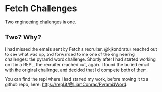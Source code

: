 # Fetch Challenges

Two engineering challenges in one.

## Two? Why?

I had missed the emails sent by Fetch's recruiter. @kjkondratuk reached out to see what was up, and forwarded to me one of the engineering challenges: the pyramid word challenge. Shortly after I had started working on it in a REPL, the recruiter reached out, again. I found the buried email with the original challenge, and decided that I'd complete both of them.

You can find the repl where I had started my work, before moving it to a github repo, here: https://repl.it/@LiamConrad/PyramidWord.
